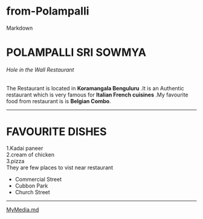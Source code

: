 # from-Polampalli
Markdown
# POLAMPALLI SRI SOWMYA
###### Hole in the Wall Restaurant
The Restaurant is located in **Koramangala Benguluru** .It is an Authentic restaurant which is very famous for **Italian French cuisines** .My favourite food from restaurant is is **Belgian Combo**.

***

# FAVOURITE DISHES
1.Kadai paneer<br>
2.cream of chicken<br>
3.pizza<br>
They are few places to vist near restaurant
* Commercial Street
* Cubbon Park
* Church Street

***

[MyMedia.md](https://github.com/srisowmyagoud/from-Polampalli/blob/main/MyMedia.md)